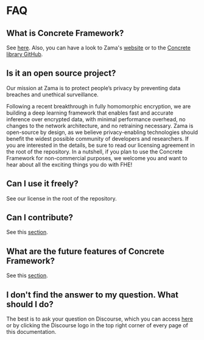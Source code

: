 # FAQ

## What is **Concrete Framework**?

See [here](../basics/intro.md). Also, you can have a look to Zama's [website](https://zama.ai) or to the [Concrete library GitHub](https://github.com/zama-ai/concrete).

## Is it an open source project?

Our mission at Zama is to protect people’s privacy by preventing data breaches and unethical surveillance.

Following a recent breakthrough in fully homomorphic encryption, we are building a deep learning framework that enables fast and accurate inference over encrypted data, with minimal performance overhead, no changes to the network architecture, and no retraining necessary. Zama is open-source by design, as we believe privacy-enabling technologies should benefit the widest possible community of developers and researchers. If you are interested in the details, be sure to read our licensing agreement in the root of the repository. In a nutshell, if you plan to use the Concrete Framework for non-commercial purposes, we welcome you and want to hear about all the exciting things you do with FHE!

## Can I use it freely?

See our license in the root of the repository.

## Can I contribute?

See this [section](../../dev/howto/contributing.md).

## What are the future features of **Concrete Framework**?

See this [section](../explanation/future_features.md).

## I don't find the answer to my question. What should I do?

The best is to ask your question on Discourse, which you can access [here](https://community.zama.ai) or by clicking the Discourse logo in the top right corner of every page of this documentation.

